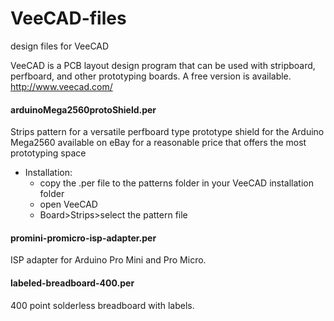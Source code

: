 # VeeCAD-files
design files for VeeCAD

VeeCAD is a PCB layout design program that can be used with stripboard, perfboard, and other prototyping boards. A free version is available. http://www.veecad.com/

#### arduinoMega2560protoShield.per
Strips pattern for a versatile perfboard type prototype shield for the Arduino Mega2560 available on eBay for a reasonable price that offers the most prototyping space
- Installation:
  - copy the .per file to the patterns folder in your VeeCAD installation folder
  - open VeeCAD
  - Board>Strips>select the pattern file

#### promini-promicro-isp-adapter.per
ISP adapter for Arduino Pro Mini and Pro Micro.

#### labeled-breadboard-400.per
400 point solderless breadboard with labels.
